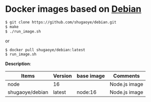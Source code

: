 # Docker images based on [Debian][1]

```bash
$ git clone https://github.com/shugaoye/debian.git
$ make
$ ./run_image.sh
```
or

```bash
$ docker pull shugaoye/debian:latest
$ run_image.sh
```

**Description**:

| Items           | Version  |  base image    | Comments        |
|-----------------|----------|----------------|-----------------|
| node            | 16       |                | Node.js image   |
| shugaoye/debian | latest   |  node:16       | Node.js image   |


[1]: https://registry.hub.docker.com/_/buildpack-deps/